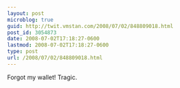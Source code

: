```yaml
---
layout: post
microblog: true
guid: http://twit.vmstan.com/2008/07/02/848809018.html
post_id: 3054873
date: 2008-07-02T17:18:27-0600
lastmod: 2008-07-02T17:18:27-0600
type: post
url: /2008/07/02/848809018.html
---
```

Forgot my wallet! Tragic.
